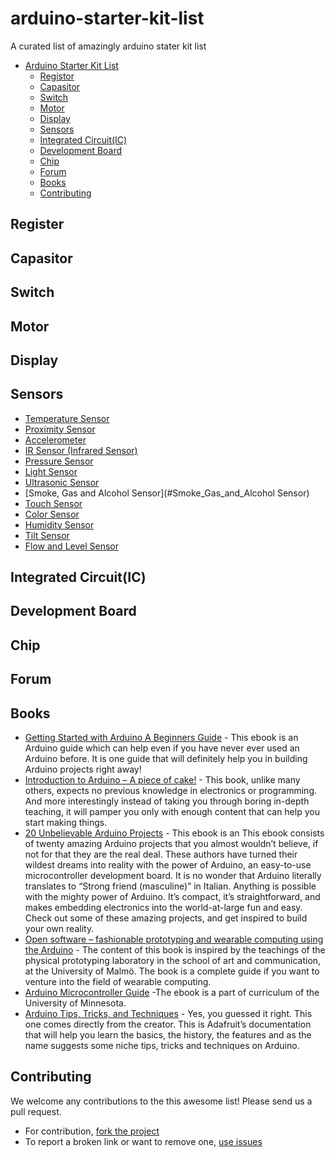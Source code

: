 # arduino-starter-kit-list
A curated list of amazingly arduino stater kit list


- [Arduino Starter Kit List](#kit-list)
  - [Registor](#registor)
  - [Capasitor](#capasitor)
  - [Switch](#switch)
  - [Motor](#motor)
  - [Display](#display)
  - [Sensors](sensors)
  - [Integrated Circuit(IC)](#ic)
  - [Development Board](#db)
  - [Chip](#chip)
  - [Forum](#forum)
  - [Books](#books)
  - [Contributing](#contributing)

## Register

## Capasitor

## Switch

## Motor

## Display

## Sensors
 - [Temperature Sensor](#Temperature_Sensor)
 - [Proximity Sensor](#Proximity_Sensor)
 - [Accelerometer](#Accelerometer)
 - [IR Sensor (Infrared Sensor)](#IR_Sensor)
 - [Pressure Sensor](#Pressure_Sensor)
 - [Light Sensor](#Light_Sensor)
 - [Ultrasonic Sensor](#Ultrasonic_Sensor)
 - [Smoke, Gas and Alcohol Sensor](#Smoke_Gas_and_Alcohol Sensor)
 - [Touch Sensor](#Touch_Sensor)
 - [Color Sensor](#Color_Sensor)
 - [Humidity Sensor](#Humidity_Sensor)
 - [Tilt Sensor](#Tilt_Sensor)
 - [Flow and Level Sensor](#Flow_and_Level)


## Integrated Circuit(IC)

## Development Board

## Chip

## Forum

## Books

* [Getting Started with Arduino A Beginners Guide](http://manuals.makeuseof.com.s3.amazonaws.com/for-mobile/Arduino_-_MakeUseOf.com.pdf) - This ebook is an Arduino guide which can help even if you have never ever used an Arduino before. It is one guide that will definitely help you in building Arduino projects right away!
* [Introduction to Arduino – A piece of cake!](http://www.introtoarduino.com/downloads/IntroArduinoBook.pdf) - This book, unlike many others, expects no previous knowledge in electronics or programming. And more interestingly instead of taking you through boring in-depth teaching, it will pamper you only with enough content that can help you start making things.
* [20 Unbelievable Arduino Projects](http://www.nfiautomation.org/FREE_Download/Technical%20Documents/Arduino/20-Unbelievable-Arduino-Projects.pdf) - This ebook is an This ebook consists of twenty amazing Arduino projects that you almost wouldn’t believe, if not for that they are the real deal. These authors have turned their wildest dreams into reality with the power of Arduino, an easy-to-use microcontroller development board. It is no wonder that Arduino literally translates to “Strong friend (masculine)” in Italian. Anything is possible with the mighty power of Arduino. It’s compact, it’s straightforward, and makes embedding electronics into the world-at-large fun and easy. Check out some of these amazing projects, and get inspired to build your own reality.
* [Open software – fashionable prototyping and wearable computing using the Arduino](http://softwear.cc/book/files/Open_Softwear-beta090712.pdf) - The content of this book is inspired by the teachings of the physical prototyping laboratory in the school of art and communication, at the University of Malmö. The book is a complete guide if you want to venture into the field of wearable computing.
* [Arduino Microcontroller Guide](http://www.me.umn.edu/courses/me2011/arduino/) -The ebook is a part of curriculum of the University of Minnesota.
* [Arduino Tips, Tricks, and Techniques](http://learn.adafruit.com/downloads/pdf/arduino-tips-tricks-and-techniques.pdf) - Yes, you guessed it right. This one comes directly from the creator. This is Adafruit’s documentation that will help you learn the basics, the history, the features and as the name suggests some niche tips, tricks and techniques on Arduino.

## Contributing

We welcome any contributions to the this awesome list! Please send us a pull request.

* For contribution, [fork the project](https://github.com/istiyakaminsanto/arduino-starter-kit-list/fork)
* To report a broken link or want to remove one, [use issues](https://github.com/istiyakaminsanto/arduino-starter-kit-list/issues)


